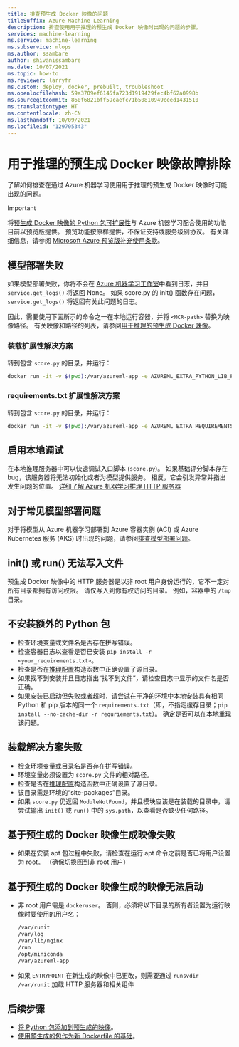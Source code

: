 ```yaml
---
title: 排查预生成 Docker 映像的问题
titleSuffix: Azure Machine Learning
description: 排查使用用于推理的预生成 Docker 映像时出现的问题的步骤。
services: machine-learning
ms.service: machine-learning
ms.subservice: mlops
ms.author: ssambare
author: shivanissambare
ms.date: 10/07/2021
ms.topic: how-to
ms.reviewer: larryfr
ms.custom: deploy, docker, prebuilt, troubleshoot
ms.openlocfilehash: 59a3709ef6145fa723d1919429fec4bf62a0998b
ms.sourcegitcommit: 860f6821bff59caefc71b50810949ceed1431510
ms.translationtype: HT
ms.contentlocale: zh-CN
ms.lasthandoff: 10/09/2021
ms.locfileid: "129705343"
---
```

# <a name="troubleshooting-prebuilt-docker-images-for-inference"></a>用于推理的预生成 Docker 映像故障排除

了解如何排查在通过 Azure 机器学习使用用于推理的预生成 Docker 映像时可能出现的问题。

> [!IMPORTANT]
> 将[预生成 Docker 映像的 Python 包可扩展性](how-to-prebuilt-docker-images-inference-python-extensibility.md)与 Azure 机器学习配合使用的功能目前以预览版提供。 预览功能按原样提供，不保证支持或服务级别协议。 有关详细信息，请参阅 [Microsoft Azure 预览版补充使用条款](https://azure.microsoft.com/support/legal/preview-supplemental-terms/)。

## <a name="model-deployment-failed"></a>模型部署失败

如果模型部署失败，你将不会在 [Azure 机器学习工作室](https://ml.azure.com/)中看到日志，并且 `service.get_logs()` 将返回 None。
如果 score.py 的 init() 函数存在问题，`service.get_logs()` 将返回有关此问题的日志。

因此，需要使用下面所示的命令之一在本地运行容器，并将 `<MCR-path>` 替换为映像路径。 有关映像和路径的列表，请参阅[用于推理的预生成 Docker 映像](concept-prebuilt-docker-images-inference.md)。

### <a name="mounting-extensibility-solution"></a>装载扩展性解决方案

转到包含 `score.py` 的目录，并运行：

```bash
docker run -it -v $(pwd):/var/azureml-app -e AZUREML_EXTRA_PYTHON_LIB_PATH="myenv/lib/python3.7/site-packages" <mcr-path>
```

### <a name="requirementstxt-extensibility-solution"></a>requirements.txt 扩展性解决方案

转到包含 `score.py` 的目录，并运行：

```bash
docker run -it -v $(pwd):/var/azureml-app -e AZUREML_EXTRA_REQUIREMENTS_TXT="requirements.txt" <mcr-path>
```

## <a name="enable-local-debugging"></a>启用本地调试

在本地推理服务器中可以快速调试入口脚本 (`score.py`)。 如果基础评分脚本存在 bug，该服务器将无法初始化或者为模型提供服务。 相反，它会引发异常并指出发生问题的位置。 [详细了解 Azure 机器学习推理 HTTP 服务器](how-to-inference-server-http.md)

## <a name="for-common-model-deployment-issues"></a>对于常见模型部署问题

对于将模型从 Azure 机器学习部署到 Azure 容器实例 (ACI) 或 Azure Kubernetes 服务 (AKS) 时出现的问题，请参阅[排查模型部署问题](how-to-troubleshoot-deployment.md)。

## <a name="init-or-run-failing-to-write-a-file"></a>init() 或 run() 无法写入文件

预生成 Docker 映像中的 HTTP 服务器是以非 root 用户身份运行的，它不一定对所有目录都拥有访问权限。 请仅写入到你有权访问的目录。 例如，容器中的 `/tmp` 目录。

## <a name="extra-python-packages-not-installed"></a>不安装额外的 Python 包

* 检查环境变量或文件名是否存在拼写错误。
* 检查容器日志以查看是否已安装 `pip install -r <your_requirements.txt>`。
* 检查是否在[推理配置](/python/api/azureml-core/azureml.core.model.inferenceconfig#constructor)构造函数中正确设置了源目录。
* 如果找不到安装并且日志指出“找不到文件”，请检查日志中显示的文件名是否正确。
* 如果安装已启动但失败或者超时，请尝试在干净的环境中本地安装具有相同 Python 和 pip 版本的同一个 `requirements.txt`（即，不指定缓存目录；`pip install --no-cache-dir -r requriements.txt`）。 确定是否可以在本地重现该问题。

## <a name="mounting-solution-failed"></a>装载解决方案失败

* 检查环境变量或目录名是否存在拼写错误。
* 环境变量必须设置为 `score.py` 文件的相对路径。
* 检查是否在[推理配置](/python/api/azureml-core/azureml.core.model.inferenceconfig#constructor)构造函数中正确设置了源目录。
* 该目录需是环境的“site-packages”目录。
* 如果 `score.py` 仍返回 `ModuleNotFound`，并且模块应该是在装载的目录中，请尝试输出 `init()` 或 `run()` 中的 `sys.path`，以查看是否缺少任何路径。

## <a name="building-an-image-based-on-the-prebuilt-docker-image-failed"></a>基于预生成的 Docker 映像生成映像失败

* 如果在安装 apt 包过程中失败，请检查在运行 apt 命令之前是否已将用户设置为 root。 （确保切换回到非 root 用户） 

## <a name="image-built-based-on-the-prebuilt-docker-image-cant-boot-up"></a>基于预生成的 Docker 映像生成的映像无法启动

* 非 root 用户需是 `dockeruser`。 否则，必须将以下目录的所有者设置为运行映像时要使用的用户名：

    ```bash
    /var/runit
    /var/log
    /var/lib/nginx
    /run
    /opt/miniconda
    /var/azureml-app
    ```

* 如果 `ENTRYPOINT` 在新生成的映像中已更改，则需要通过 `runsvdir /var/runit` 加载 HTTP 服务器和相关组件

## <a name="next-steps"></a>后续步骤

* [将 Python 包添加到预生成的映像](how-to-prebuilt-docker-images-inference-python-extensibility.md)。
* [使用预生成的包作为新 Dockerfile 的基础](how-to-extend-prebuilt-docker-image-inference.md)。